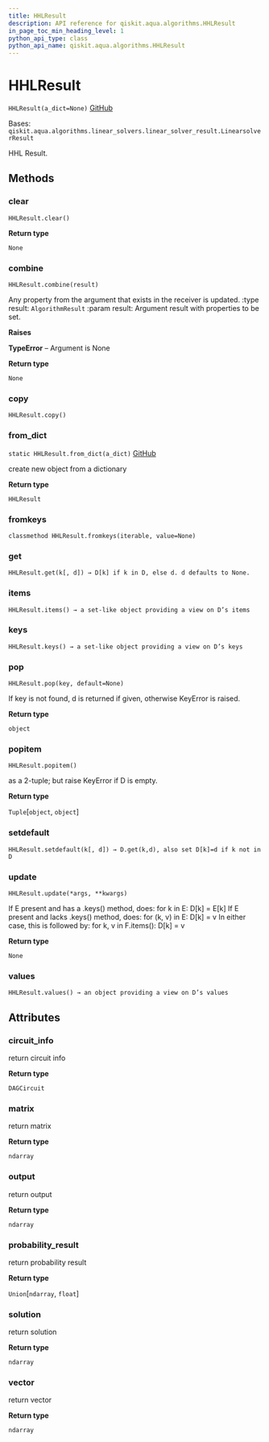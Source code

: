```yaml
---
title: HHLResult
description: API reference for qiskit.aqua.algorithms.HHLResult
in_page_toc_min_heading_level: 1
python_api_type: class
python_api_name: qiskit.aqua.algorithms.HHLResult
---
```


# HHLResult

<span id="qiskit.aqua.algorithms.HHLResult" />

`HHLResult(a_dict=None)` [GitHub](https://github.com/qiskit-community/qiskit-aqua/tree/stable/0.9/qiskit/aqua/algorithms/linear_solvers/hhl.py "view source code")

Bases: `qiskit.aqua.algorithms.linear_solvers.linear_solver_result.LinearsolverResult`

HHL Result.

## Methods

### clear

<span id="qiskit.aqua.algorithms.HHLResult.clear" />

`HHLResult.clear()`

**Return type**

`None`

### combine

<span id="qiskit.aqua.algorithms.HHLResult.combine" />

`HHLResult.combine(result)`

Any property from the argument that exists in the receiver is updated. :type result: `AlgorithmResult` :param result: Argument result with properties to be set.

**Raises**

**TypeError** – Argument is None

**Return type**

`None`

### copy

<span id="qiskit.aqua.algorithms.HHLResult.copy" />

`HHLResult.copy()`

### from\_dict

<span id="qiskit.aqua.algorithms.HHLResult.from_dict" />

`static HHLResult.from_dict(a_dict)` [GitHub](https://github.com/qiskit-community/qiskit-aqua/tree/stable/0.9/qiskit/aqua/algorithms/linear_solvers/hhl.py "view source code")

create new object from a dictionary

**Return type**

`HHLResult`

### fromkeys

<span id="qiskit.aqua.algorithms.HHLResult.fromkeys" />

`classmethod HHLResult.fromkeys(iterable, value=None)`

### get

<span id="qiskit.aqua.algorithms.HHLResult.get" />

`HHLResult.get(k[, d]) → D[k] if k in D, else d. d defaults to None.`

### items

<span id="qiskit.aqua.algorithms.HHLResult.items" />

`HHLResult.items() → a set-like object providing a view on D’s items`

### keys

<span id="qiskit.aqua.algorithms.HHLResult.keys" />

`HHLResult.keys() → a set-like object providing a view on D’s keys`

### pop

<span id="qiskit.aqua.algorithms.HHLResult.pop" />

`HHLResult.pop(key, default=None)`

If key is not found, d is returned if given, otherwise KeyError is raised.

**Return type**

`object`

### popitem

<span id="qiskit.aqua.algorithms.HHLResult.popitem" />

`HHLResult.popitem()`

as a 2-tuple; but raise KeyError if D is empty.

**Return type**

`Tuple`\[`object`, `object`]

### setdefault

<span id="qiskit.aqua.algorithms.HHLResult.setdefault" />

`HHLResult.setdefault(k[, d]) → D.get(k,d), also set D[k]=d if k not in D`

### update

<span id="qiskit.aqua.algorithms.HHLResult.update" />

`HHLResult.update(*args, **kwargs)`

If E present and has a .keys() method, does: for k in E: D\[k] = E\[k] If E present and lacks .keys() method, does: for (k, v) in E: D\[k] = v In either case, this is followed by: for k, v in F.items(): D\[k] = v

**Return type**

`None`

### values

<span id="qiskit.aqua.algorithms.HHLResult.values" />

`HHLResult.values() → an object providing a view on D’s values`

## Attributes

<span id="qiskit.aqua.algorithms.HHLResult.circuit_info" />

### circuit\_info

return circuit info

**Return type**

`DAGCircuit`

<span id="qiskit.aqua.algorithms.HHLResult.matrix" />

### matrix

return matrix

**Return type**

`ndarray`

<span id="qiskit.aqua.algorithms.HHLResult.output" />

### output

return output

**Return type**

`ndarray`

<span id="qiskit.aqua.algorithms.HHLResult.probability_result" />

### probability\_result

return probability result

**Return type**

`Union`\[`ndarray`, `float`]

<span id="qiskit.aqua.algorithms.HHLResult.solution" />

### solution

return solution

**Return type**

`ndarray`

<span id="qiskit.aqua.algorithms.HHLResult.vector" />

### vector

return vector

**Return type**

`ndarray`

